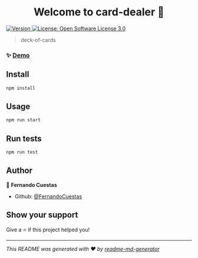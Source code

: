 <h1 align="center">Welcome to card-dealer 👋</h1>
<p>
  <a href="https://www.npmjs.com/package/card-dealer" target="_blank">
    <img alt="Version" src="https://img.shields.io/npm/v/card-dealer.svg">
  </a>
  <a href="#" target="_blank">
    <img alt="License: Open Software License 3.0" src="https://img.shields.io/badge/License-Open Software License 3.0-yellow.svg" />
  </a>
</p>

> deck-of-cards

### ✨ [Demo](https://fernando-cuestas-deck-of-cards.netlify.com/)

## Install

```sh
npm install
```

## Usage

```sh
npm run start
```

## Run tests

```sh
npm run test
```

## Author

👤 **Fernando Cuestas**

* Github: [@FernandoCuestas](https://github.com/FernandoCuestas)

## Show your support

Give a ⭐️ if this project helped you!

***
_This README was generated with ❤️ by [readme-md-generator](https://github.com/kefranabg/readme-md-generator)_
